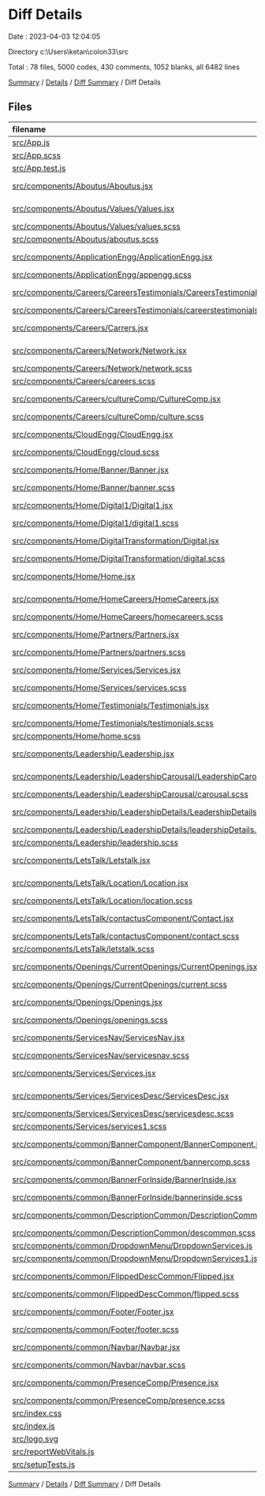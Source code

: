 # Diff Details

Date : 2023-04-03 12:04:05

Directory c:\\Users\\ketan\\colon33\\src

Total : 78 files,  5000 codes, 430 comments, 1052 blanks, all 6482 lines

[Summary](results.md) / [Details](details.md) / [Diff Summary](diff.md) / Diff Details

## Files
| filename | language | code | comment | blank | total |
| :--- | :--- | ---: | ---: | ---: | ---: |
| [src/App.js](/src/App.js) | JavaScript | 31 | 1 | 5 | 37 |
| [src/App.scss](/src/App.scss) | SCSS | 3 | 4 | 8 | 15 |
| [src/App.test.js](/src/App.test.js) | JavaScript | 7 | 0 | 2 | 9 |
| [src/components/Aboutus/Aboutus.jsx](/src/components/Aboutus/Aboutus.jsx) | JavaScript JSX | 41 | 0 | 5 | 46 |
| [src/components/Aboutus/Values/Values.jsx](/src/components/Aboutus/Values/Values.jsx) | JavaScript JSX | 80 | 0 | 9 | 89 |
| [src/components/Aboutus/Values/values.scss](/src/components/Aboutus/Values/values.scss) | SCSS | 99 | 3 | 22 | 124 |
| [src/components/Aboutus/aboutus.scss](/src/components/Aboutus/aboutus.scss) | SCSS | 6 | 0 | 1 | 7 |
| [src/components/ApplicationEngg/ApplicationEngg.jsx](/src/components/ApplicationEngg/ApplicationEngg.jsx) | JavaScript JSX | 81 | 0 | 12 | 93 |
| [src/components/ApplicationEngg/appengg.scss](/src/components/ApplicationEngg/appengg.scss) | SCSS | 8 | 0 | 5 | 13 |
| [src/components/Careers/CareersTestimonials/CareersTestimonials.jsx](/src/components/Careers/CareersTestimonials/CareersTestimonials.jsx) | JavaScript JSX | 96 | 0 | 15 | 111 |
| [src/components/Careers/CareersTestimonials/careerstestimonials.scss](/src/components/Careers/CareersTestimonials/careerstestimonials.scss) | SCSS | 208 | 2 | 39 | 249 |
| [src/components/Careers/Carrers.jsx](/src/components/Careers/Carrers.jsx) | JavaScript JSX | 35 | 0 | 5 | 40 |
| [src/components/Careers/Network/Network.jsx](/src/components/Careers/Network/Network.jsx) | JavaScript JSX | 26 | 0 | 5 | 31 |
| [src/components/Careers/Network/network.scss](/src/components/Careers/Network/network.scss) | SCSS | 54 | 0 | 10 | 64 |
| [src/components/Careers/careers.scss](/src/components/Careers/careers.scss) | SCSS | 6 | 0 | 0 | 6 |
| [src/components/Careers/cultureComp/CultureComp.jsx](/src/components/Careers/cultureComp/CultureComp.jsx) | JavaScript JSX | 61 | 0 | 10 | 71 |
| [src/components/Careers/cultureComp/culture.scss](/src/components/Careers/cultureComp/culture.scss) | SCSS | 85 | 0 | 12 | 97 |
| [src/components/CloudEngg/CloudEngg.jsx](/src/components/CloudEngg/CloudEngg.jsx) | JavaScript JSX | 7 | 0 | 2 | 9 |
| [src/components/CloudEngg/cloud.scss](/src/components/CloudEngg/cloud.scss) | SCSS | 2 | 0 | 3 | 5 |
| [src/components/Home/Banner/Banner.jsx](/src/components/Home/Banner/Banner.jsx) | JavaScript JSX | 80 | 25 | 17 | 122 |
| [src/components/Home/Banner/banner.scss](/src/components/Home/Banner/banner.scss) | SCSS | 148 | 10 | 68 | 226 |
| [src/components/Home/Digital1/Digital1.jsx](/src/components/Home/Digital1/Digital1.jsx) | JavaScript JSX | 57 | 0 | 5 | 62 |
| [src/components/Home/Digital1/digital1.scss](/src/components/Home/Digital1/digital1.scss) | SCSS | 79 | 7 | 26 | 112 |
| [src/components/Home/DigitalTransformation/Digital.jsx](/src/components/Home/DigitalTransformation/Digital.jsx) | JavaScript JSX | 51 | 14 | 14 | 79 |
| [src/components/Home/DigitalTransformation/digital.scss](/src/components/Home/DigitalTransformation/digital.scss) | SCSS | 104 | 7 | 31 | 142 |
| [src/components/Home/Home.jsx](/src/components/Home/Home.jsx) | JavaScript JSX | 25 | 0 | 2 | 27 |
| [src/components/Home/HomeCareers/HomeCareers.jsx](/src/components/Home/HomeCareers/HomeCareers.jsx) | JavaScript JSX | 35 | 0 | 7 | 42 |
| [src/components/Home/HomeCareers/homecareers.scss](/src/components/Home/HomeCareers/homecareers.scss) | SCSS | 73 | 2 | 15 | 90 |
| [src/components/Home/Partners/Partners.jsx](/src/components/Home/Partners/Partners.jsx) | JavaScript JSX | 96 | 0 | 13 | 109 |
| [src/components/Home/Partners/partners.scss](/src/components/Home/Partners/partners.scss) | SCSS | 92 | 6 | 18 | 116 |
| [src/components/Home/Services/Services.jsx](/src/components/Home/Services/Services.jsx) | JavaScript JSX | 84 | 1 | 29 | 114 |
| [src/components/Home/Services/services.scss](/src/components/Home/Services/services.scss) | SCSS | 188 | 44 | 51 | 283 |
| [src/components/Home/Testimonials/Testimonials.jsx](/src/components/Home/Testimonials/Testimonials.jsx) | JavaScript JSX | 102 | 0 | 14 | 116 |
| [src/components/Home/Testimonials/testimonials.scss](/src/components/Home/Testimonials/testimonials.scss) | SCSS | 103 | 5 | 19 | 127 |
| [src/components/Home/home.scss](/src/components/Home/home.scss) | SCSS | 9 | 0 | 2 | 11 |
| [src/components/Leadership/Leadership.jsx](/src/components/Leadership/Leadership.jsx) | JavaScript JSX | 26 | 2 | 5 | 33 |
| [src/components/Leadership/LeadershipCarousal/LeadershipCarousal.jsx](/src/components/Leadership/LeadershipCarousal/LeadershipCarousal.jsx) | JavaScript JSX | 52 | 3 | 5 | 60 |
| [src/components/Leadership/LeadershipCarousal/carousal.scss](/src/components/Leadership/LeadershipCarousal/carousal.scss) | SCSS | 27 | 2 | 8 | 37 |
| [src/components/Leadership/LeadershipDetails/LeadershipDetails.jsx](/src/components/Leadership/LeadershipDetails/LeadershipDetails.jsx) | JavaScript JSX | 130 | 7 | 25 | 162 |
| [src/components/Leadership/LeadershipDetails/leadershipDetails.scss](/src/components/Leadership/LeadershipDetails/leadershipDetails.scss) | SCSS | 157 | 9 | 34 | 200 |
| [src/components/Leadership/leadership.scss](/src/components/Leadership/leadership.scss) | SCSS | 6 | 0 | 1 | 7 |
| [src/components/LetsTalk/Letstalk.jsx](/src/components/LetsTalk/Letstalk.jsx) | JavaScript JSX | 28 | 0 | 7 | 35 |
| [src/components/LetsTalk/Location/Location.jsx](/src/components/LetsTalk/Location/Location.jsx) | JavaScript JSX | 90 | 0 | 20 | 110 |
| [src/components/LetsTalk/Location/location.scss](/src/components/LetsTalk/Location/location.scss) | SCSS | 135 | 8 | 19 | 162 |
| [src/components/LetsTalk/contactusComponent/Contact.jsx](/src/components/LetsTalk/contactusComponent/Contact.jsx) | JavaScript JSX | 144 | 0 | 39 | 183 |
| [src/components/LetsTalk/contactusComponent/contact.scss](/src/components/LetsTalk/contactusComponent/contact.scss) | SCSS | 131 | 2 | 27 | 160 |
| [src/components/LetsTalk/letstalk.scss](/src/components/LetsTalk/letstalk.scss) | SCSS | 6 | 0 | 1 | 7 |
| [src/components/Openings/CurrentOpenings/CurrentOpenings.jsx](/src/components/Openings/CurrentOpenings/CurrentOpenings.jsx) | JavaScript JSX | 110 | 0 | 21 | 131 |
| [src/components/Openings/CurrentOpenings/current.scss](/src/components/Openings/CurrentOpenings/current.scss) | SCSS | 122 | 6 | 28 | 156 |
| [src/components/Openings/Openings.jsx](/src/components/Openings/Openings.jsx) | JavaScript JSX | 20 | 0 | 2 | 22 |
| [src/components/Openings/openings.scss](/src/components/Openings/openings.scss) | SCSS | 6 | 0 | 1 | 7 |
| [src/components/ServicesNav/ServicesNav.jsx](/src/components/ServicesNav/ServicesNav.jsx) | JavaScript JSX | 83 | 4 | 22 | 109 |
| [src/components/ServicesNav/servicesnav.scss](/src/components/ServicesNav/servicesnav.scss) | SCSS | 79 | 12 | 16 | 107 |
| [src/components/Services/Services.jsx](/src/components/Services/Services.jsx) | JavaScript JSX | 26 | 4 | 4 | 34 |
| [src/components/Services/ServicesDesc/ServicesDesc.jsx](/src/components/Services/ServicesDesc/ServicesDesc.jsx) | JavaScript JSX | 153 | 0 | 35 | 188 |
| [src/components/Services/ServicesDesc/servicesdesc.scss](/src/components/Services/ServicesDesc/servicesdesc.scss) | SCSS | 211 | 13 | 32 | 256 |
| [src/components/Services/services1.scss](/src/components/Services/services1.scss) | SCSS | 6 | 0 | 0 | 6 |
| [src/components/common/BannerComponent/BannerComponent.jsx](/src/components/common/BannerComponent/BannerComponent.jsx) | JavaScript JSX | 42 | 24 | 10 | 76 |
| [src/components/common/BannerComponent/bannercomp.scss](/src/components/common/BannerComponent/bannercomp.scss) | SCSS | 44 | 55 | 14 | 113 |
| [src/components/common/BannerForInside/BannerInside.jsx](/src/components/common/BannerForInside/BannerInside.jsx) | JavaScript JSX | 18 | 0 | 6 | 24 |
| [src/components/common/BannerForInside/bannerinside.scss](/src/components/common/BannerForInside/bannerinside.scss) | SCSS | 47 | 60 | 15 | 122 |
| [src/components/common/DescriptionCommon/DescriptionCommon.jsx](/src/components/common/DescriptionCommon/DescriptionCommon.jsx) | JavaScript JSX | 39 | 1 | 5 | 45 |
| [src/components/common/DescriptionCommon/descommon.scss](/src/components/common/DescriptionCommon/descommon.scss) | SCSS | 70 | 5 | 12 | 87 |
| [src/components/common/DropdownMenu/DropdownServices.js](/src/components/common/DropdownMenu/DropdownServices.js) | JavaScript | 49 | 6 | 3 | 58 |
| [src/components/common/DropdownMenu/DropdownServices1.js](/src/components/common/DropdownMenu/DropdownServices1.js) | JavaScript | 99 | 0 | 5 | 104 |
| [src/components/common/FlippedDescCommon/Flipped.jsx](/src/components/common/FlippedDescCommon/Flipped.jsx) | JavaScript JSX | 31 | 0 | 7 | 38 |
| [src/components/common/FlippedDescCommon/flipped.scss](/src/components/common/FlippedDescCommon/flipped.scss) | SCSS | 70 | 7 | 9 | 86 |
| [src/components/common/Footer/Footer.jsx](/src/components/common/Footer/Footer.jsx) | JavaScript JSX | 51 | 0 | 13 | 64 |
| [src/components/common/Footer/footer.scss](/src/components/common/Footer/footer.scss) | SCSS | 104 | 0 | 20 | 124 |
| [src/components/common/Navbar/Navbar.jsx](/src/components/common/Navbar/Navbar.jsx) | JavaScript JSX | 91 | 25 | 16 | 132 |
| [src/components/common/Navbar/navbar.scss](/src/components/common/Navbar/navbar.scss) | SCSS | 102 | 36 | 41 | 179 |
| [src/components/common/PresenceComp/Presence.jsx](/src/components/common/PresenceComp/Presence.jsx) | JavaScript JSX | 45 | 0 | 7 | 52 |
| [src/components/common/PresenceComp/presence.scss](/src/components/common/PresenceComp/presence.scss) | SCSS | 49 | 1 | 8 | 58 |
| [src/index.css](/src/index.css) | CSS | 13 | 0 | 2 | 15 |
| [src/index.js](/src/index.js) | JavaScript | 12 | 3 | 3 | 18 |
| [src/logo.svg](/src/logo.svg) | XML | 1 | 0 | 0 | 1 |
| [src/reportWebVitals.js](/src/reportWebVitals.js) | JavaScript | 12 | 0 | 2 | 14 |
| [src/setupTests.js](/src/setupTests.js) | JavaScript | 1 | 4 | 1 | 6 |

[Summary](results.md) / [Details](details.md) / [Diff Summary](diff.md) / Diff Details